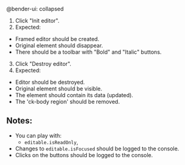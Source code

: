 @bender-ui: collapsed

1. Click "Init editor".
2. Expected:
  * Framed editor should be created.
  * Original element should disappear.
  * There should be a toolbar with "Bold" and "Italic" buttons.
3. Click "Destroy editor".
4. Expected:
  * Editor should be destroyed.
  * Original element should be visible.
  * The element should contain its data (updated).
  * The 'ck-body region' should be removed.

## Notes:

* You can play with:
  * `editable.isReadOnly`,
* Changes to `editable.isFocused` should be logged to the console.
* Clicks on the buttons should be logged to the console.

